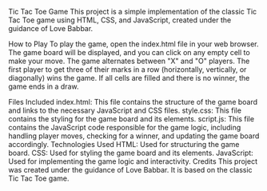 Tic Tac Toe Game
This project is a simple implementation of the classic Tic Tac Toe game using HTML, CSS, and JavaScript, created under the guidance of Love Babbar.

How to Play
To play the game, open the index.html file in your web browser. The game board will be displayed, and you can click on any empty cell to make your move. The game alternates between "X" and "O" players. The first player to get three of their marks in a row (horizontally, vertically, or diagonally) wins the game. If all cells are filled and there is no winner, the game ends in a draw.

Files Included
index.html: This file contains the structure of the game board and links to the necessary JavaScript and CSS files.
style.css: This file contains the styling for the game board and its elements.
script.js: This file contains the JavaScript code responsible for the game logic, including handling player moves, checking for a winner, and updating the game board accordingly.
Technologies Used
HTML: Used for structuring the game board.
CSS: Used for styling the game board and its elements.
JavaScript: Used for implementing the game logic and interactivity.
Credits
This project was created under the guidance of Love Babbar. It is based on the classic Tic Tac Toe game.
